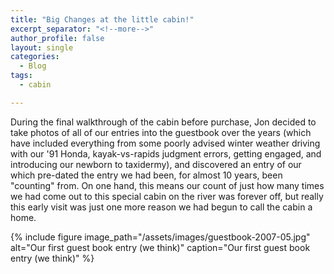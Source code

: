 ```yaml
---
title: "Big Changes at the little cabin!"
excerpt_separator: "<!--more-->"
author_profile: false
layout: single
categories:
  - Blog
tags:
  - cabin

---
```


During the final walkthrough of the cabin before purchase, Jon decided to take photos of all of our entries into the guestbook over the years (which have included everything from some poorly advised winter weather driving with our '91 Honda, kayak-vs-rapids judgment errors, getting engaged, and introducing our newborn to taxidermy), and discovered an entry of our which pre-dated the entry we had been, for almost 10 years, been "counting" from.  On one hand, this means our count of just how many times we had come out to this special cabin on the river was forever off, but really this early visit was just one more reason we had begun to call the cabin a home.

{% include figure image_path="/assets/images/guestbook-2007-05.jpg" alt="Our first guest book entry (we think)" caption="Our first guest book entry (we think)" %}

<!--more-->
